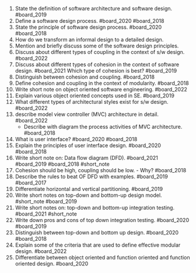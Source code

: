 1. State the definition of software architecture and software design. #board_2019 
2. Define a software design process. #board_2020 #board_2018 
3. State the principle of software design process. #board_2020 #board_2018 
4. How do we transform an  informal design to a detailed design.
5. Mention and briefly discuss some of the software design principles.
6. Discuss about different types of coupling in the context of s/w design. #board_2022 
7. Discuss about different types of cohesion in the context of software design. #board_2021  Which type of cohesion is best? #board_2019 
8. Distinguish between cohesion and coupling. #board_2018 
9. Define cohesion and coupling in the context of modularity. #board_2018 
10. Write short note on object oriented software engineering. #board_2022 
11. Explain various object oriented concepts used in SE. #board_2019 
12. What different types of architectural styles exist for s/w design. #board_2022 
13. describe model view controller (MVC) architecture in detail. #board_2022 
	- Describe with diagram the process activities of MVC architecture. #board_2018 
14. What is user interface? #board_2020 #board_2018 
15. Explain the principles of user interface design. #board_2020 #board_2018 
16. Write short note on: Data flow diagram (DFD). #board_2021 #board_2019 #board_2018 #short_note 
17. Cohesion should be high, coupling should be low. - Why? #board_2018 
18. Describe the rules to beat OF DFD with examples. #board_2019 #board_2017 
19. Differentiate horizontal and vertical partitioning. #board_2019 
20. Write short notes on top-down and bottom-up design model. #short_note #board_2019 
21. Write short notes on: top-down and bottom-up integration testing. #board_2021 #short_note 
22. Write down pros and cons of top down integration testing. #board_2020 #board_2019 
23. Distinguish between top-down and bottom up design. #board_2020 #board_2018 
24. Explain some of the criteria that are used to define effective modular design. #board_2022 
25. Differentiate between object oriented and function oriented and function oriented design. #board_2020 